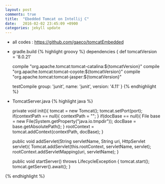 ```yaml
---
layout: post
comments: true
title:  "Ebedded Tomcat on Intellij C"
date:   2016-02-02 23:45:09 +0900
categories: jekyll update
---
```





* all codes : https://github.com/gaeco/tomcatEmbedded

* gradle.build
{% highlight groovy %}
dependencies {
    def tomcatVersion = '8.0.21'

    compile "org.apache.tomcat:tomcat-catalina:${tomcatVersion}"
    compile "org.apache.tomcat:tomcat-coyote:${tomcatVersion}"
    compile "org.apache.tomcat:tomcat-jasper:${tomcatVersion}"

    testCompile group: 'junit', name: 'junit', version: '4.11'
}
{% endhighlight %}


* TomcatServer.java
{% highlight java %}

    private void init(){
        tomcat = new Tomcat();
        tomcat.setPort(port);
        if(contextPath == null){
            contextPath = "";
        }
        if(docBase == null){
            File base = new File(System.getProperty("java.io.tmpdir"));
            docBase = base.getAbsolutePath();
        }
        rootContext = tomcat.addContext(contextPath, docBase);
    }

    public void addServlet(String servletName, String uri, HttpServlet servlet){
        Tomcat.addServlet(this.rootContext, servletName, servlet);
        rootContext.addServletMapping(uri, servletName);
    }

    public void startServer() throws LifecycleException {
        tomcat.start();
        tomcat.getServer().await();
    }

{% endhighlight %}
